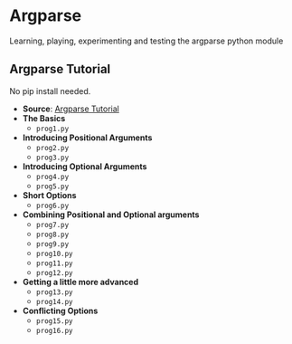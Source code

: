 # Argparse

Learning, playing, experimenting and testing the argparse python module

## Argparse Tutorial

No pip install needed.

- **Source**: [Argparse Tutorial](https://docs.python.org/3.10/howto/argparse.html)
- **The Basics**
    - `prog1.py`
- **Introducing Positional Arguments**
    - `prog2.py`
    - `prog3.py`
- **Introducing Optional Arguments**
    - `prog4.py`
    - `prog5.py`
- **Short Options**
    - `prog6.py`
- **Combining Positional and Optional arguments**
    - `prog7.py`
    - `prog8.py`
    - `prog9.py`
    - `prog10.py`
    - `prog11.py`
    - `prog12.py`
- **Getting a little more advanced**
    - `prog13.py`
    - `prog14.py`
- **Conflicting Options**
    - `prog15.py`
    - `prog16.py`

